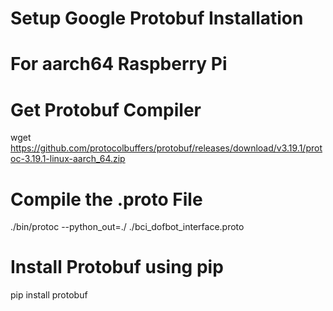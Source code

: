 # Setup Google Protobuf Installation
# For aarch64 Raspberry Pi

# Get Protobuf Compiler
wget https://github.com/protocolbuffers/protobuf/releases/download/v3.19.1/protoc-3.19.1-linux-aarch_64.zip

# Compile the .proto File
./bin/protoc --python_out=./ ./bci_dofbot_interface.proto

# Install Protobuf using pip
pip install protobuf